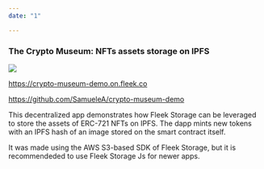 ```yaml
---
date: "1"

---
```

### The Crypto Museum: NFTs assets storage on IPFS
![](https://fleekblog-team-bucket.storage.fleek.co/docs/examples/crypto-museum.png)

<https://crypto-museum-demo.on.fleek.co>

<https://github.com/SamueleA/crypto-museum-demo>

This decentralized app demonstrates how Fleek Storage can be leveraged to store the assets of ERC-721 NFTs on IPFS. The dapp mints new tokens with an IPFS hash of an image stored on the smart contract itself.

It was made using the AWS S3-based SDK of Fleek Storage, but it is recommendeded to use Fleek Storage Js for newer apps.